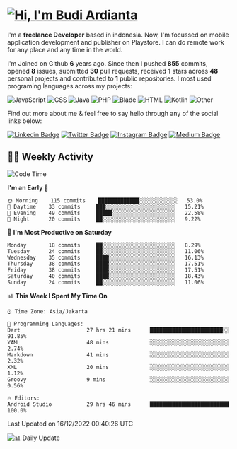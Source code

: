 # [![Hi, I'm Budi Ardianta](https://readme-typing-svg.herokuapp.com?size=24&vCenter=true&lines=%F0%9F%91%8B+Hi%2C+I'm+Budi+Ardianta+;%F0%9F%92%BB+Android+And+Web+Developer+)](https://git.io/typing-svg)

I'm a **freelance Developer** based in indonesia. Now, I'm focussed on mobile application development and publisher on Playstore. I can do remote work for any place and any time in the world.

I'm Joined on Github **6** years ago. Since then I pushed **855** commits, opened **8** issues, submitted **30** pull requests, received **1** stars across **48** personal projects and contributed to **1** public repositories.
I most used programing languages across my projects:

![JavaScript](https://img.shields.io/badge/-JavaScript-%23f1e05a?style=flat&logo=JavaScript&logoColor=white)
![CSS](https://img.shields.io/badge/-CSS-%23563d7c?style=flat&logo=CSS&logoColor=white)
![Java](https://img.shields.io/badge/-Java-%23b07219?style=flat&logo=Java&logoColor=white)
![PHP](https://img.shields.io/badge/-PHP-%234F5D95?style=flat&logo=PHP&logoColor=white)
![Blade](https://img.shields.io/badge/-Blade-%23f7523f?style=flat&logo=Blade&logoColor=white)
![HTML](https://img.shields.io/badge/-HTML-%23e34c26?style=flat&logo=HTML&logoColor=white)
![Kotlin](https://img.shields.io/badge/-Kotlin-%23A97BFF?style=flat&logo=Kotlin&logoColor=white)
![Other](https://img.shields.io/badge/-Other-%23ededed?style=flat&logo=Other&logoColor=white)

Find out more about me & feel free to say hello through any of the social links below:

[![Linkedin Badge](https://img.shields.io/badge/-budiardianata-blue?style=flat&logo=Linkedin&logoColor=white&link=https://www.linkedin.com/in/budiardianata/)](https://www.linkedin.com/in/budiardianata/)
[![Twitter Badge](https://img.shields.io/badge/-budiardianata-%231DA1F2.svg?style=flat&logo=twitter&logoColor=white&link=https://www.twitter.com/budiardianata)](https://www.linkedin.com/in/budiardianata/)
[![Instagram Badge](https://img.shields.io/badge/-budiardianata-purple?style=flat&logo=instagram&logoColor=white&link=https://instagram.com/budiardianata/)](https://instagram.com/budiardianata)
[![Medium Badge](https://img.shields.io/badge/-@budiardianata-%2312100E.svg?style=flat&logo=Medium&logoColor=white&link=https://medium.com/@budiardianata/)](https://medium.com/@budiardianata)

## 👨‍💻 Weekly Activity
<!--START_SECTION:waka-->
![Code Time](http://img.shields.io/badge/Code%20Time-1%2C272%20hrs%2046%20mins-blue)

**I'm an Early 🐤** 

```text
🌞 Morning    115 commits    █████████████░░░░░░░░░░░░   53.0% 
🌆 Daytime    33 commits     ███░░░░░░░░░░░░░░░░░░░░░░   15.21% 
🌃 Evening    49 commits     █████░░░░░░░░░░░░░░░░░░░░   22.58% 
🌙 Night      20 commits     ██░░░░░░░░░░░░░░░░░░░░░░░   9.22%

```
📅 **I'm Most Productive on Saturday** 

```text
Monday       18 commits     ██░░░░░░░░░░░░░░░░░░░░░░░   8.29% 
Tuesday      24 commits     ██░░░░░░░░░░░░░░░░░░░░░░░   11.06% 
Wednesday    35 commits     ████░░░░░░░░░░░░░░░░░░░░░   16.13% 
Thursday     38 commits     ████░░░░░░░░░░░░░░░░░░░░░   17.51% 
Friday       38 commits     ████░░░░░░░░░░░░░░░░░░░░░   17.51% 
Saturday     40 commits     ████░░░░░░░░░░░░░░░░░░░░░   18.43% 
Sunday       24 commits     ██░░░░░░░░░░░░░░░░░░░░░░░   11.06%

```


📊 **This Week I Spent My Time On** 

```text
⌚︎ Time Zone: Asia/Jakarta

💬 Programming Languages: 
Dart                     27 hrs 21 mins      ███████████████████████░░   91.85% 
YAML                     48 mins             ░░░░░░░░░░░░░░░░░░░░░░░░░   2.74% 
Markdown                 41 mins             ░░░░░░░░░░░░░░░░░░░░░░░░░   2.32% 
XML                      20 mins             ░░░░░░░░░░░░░░░░░░░░░░░░░   1.12% 
Groovy                   9 mins              ░░░░░░░░░░░░░░░░░░░░░░░░░   0.56%

🔥 Editors: 
Android Studio           29 hrs 46 mins      █████████████████████████   100.0%

```


 Last Updated on 16/12/2022 00:40:26 UTC
<!--END_SECTION:waka-->

![📊 Daily Update](https://github.com/budiardianata/budiardianata/actions/workflows/update-activity.yml/badge.svg)
